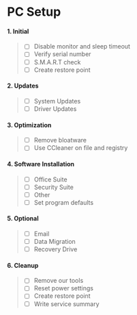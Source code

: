 # PC Setup

#### 1. Initial
> - [ ] Disable monitor and sleep timeout
> - [ ] Verify serial number 
> - [ ] S.M.A.R.T check
> - [ ] Create restore point
 
#### 2. Updates
> - [ ] System Updates
> - [ ] Driver Updates

#### 3. Optimization
> - [ ] Remove bloatware
> - [ ] Use CCleaner on file and registry

#### 4. Software Installation
> - [ ] Office Suite
> - [ ] Security Suite
> - [ ] Other
> - [ ] Set program defaults
 
#### 5. Optional 
> - [ ] Email
> - [ ] Data Migration
> - [ ] Recovery Drive
 
#### 6. Cleanup
> - [ ] Remove our tools
> - [ ] Reset power settings
> - [ ] Create restore point
> - [ ] Write service summary
